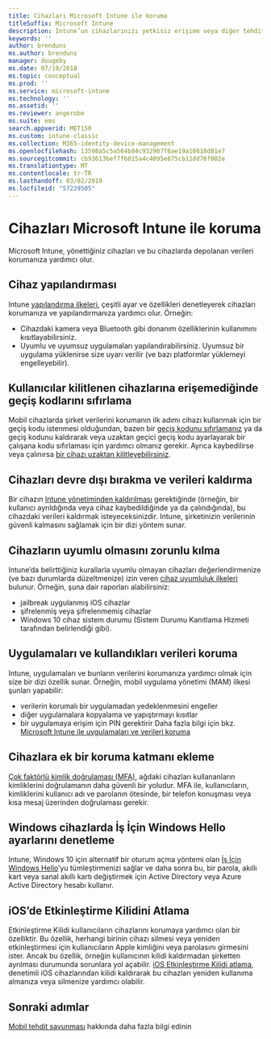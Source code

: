 ```yaml
---
title: Cihazları Microsoft Intune ile koruma
titleSuffix: Microsoft Intune
description: Intune’un cihazlarınızı yetkisiz erişime veya diğer tehditlere karşı korumanıza yardımcı olabileceği yollardan bazılarını öğrenin.
keywords: ''
author: brenduns
ms.author: brenduns
manager: dougeby
ms.date: 07/19/2018
ms.topic: conceptual
ms.prod: ''
ms.service: microsoft-intune
ms.technology: ''
ms.assetid: ''
ms.reviewer: angerobe
ms.suite: ems
search.appverid: MET150
ms.custom: intune-classic
ms.collection: M365-identity-device-management
ms.openlocfilehash: 13598a5c5a564b84c932907f6ae19a10810d81e7
ms.sourcegitcommit: cb93613bef7f6015a4c4095e875cb12dd76f002e
ms.translationtype: MT
ms.contentlocale: tr-TR
ms.lasthandoff: 03/02/2019
ms.locfileid: "57229505"
---
```

# <a name="protect-devices-with-microsoft-intune"></a>Cihazları Microsoft Intune ile koruma

Microsoft Intune, yönettiğiniz cihazları ve bu cihazlarda depolanan verileri korumanıza yardımcı olur.

## <a name="device-configuration"></a>Cihaz yapılandırması
Intune [yapılandırma ilkeleri](device-profiles.md), çeşitli ayar ve özellikleri denetleyerek cihazları korumanıza ve yapılandırmanıza yardımcı olur. Örneğin:
- Cihazdaki kamera veya Bluetooth gibi donanım özelliklerinin kullanımını kısıtlayabilirsiniz.
- Uyumlu ve uyumsuz uygulamaları yapılandırabilirsiniz. Uyumsuz bir uygulama yüklenirse size uyarı verilir (ve bazı platformlar yüklemeyi engelleyebilir).

## <a name="reset-passcodes-when-users-are-locked-out-of-their-devices"></a>Kullanıcılar kilitlenen cihazlarına erişemediğinde geçiş kodlarını sıfırlama
Mobil cihazlarda şirket verilerini korumanın ilk adımı cihazı kullanmak için bir geçiş kodu istenmesi olduğundan, bazen bir [geçiş kodunu sıfırlamanız](device-passcode-reset.md) ya da geçiş kodunu kaldırarak veya uzaktan geçici geçiş kodu ayarlayarak bir çalışana kodu sıfırlaması için yardımcı olmanız gerekir. Ayrıca kaybedilirse veya çalınırsa [bir cihazı uzaktan kilitleyebilirsiniz](device-remote-lock.md).

## <a name="retire-devices-and-remove-data"></a>Cihazları devre dışı bırakma ve verileri kaldırma
Bir cihazın [Intune yönetiminden kaldırılması](devices-wipe.md) gerektiğinde (örneğin, bir kullanıcı ayrıldığında veya cihaz kaybedildiğinde ya da çalındığında), bu cihazdaki verileri kaldırmak isteyeceksinizdir. Intune, şirketinizin verilerinin güvenli kalmasını sağlamak için bir dizi yöntem sunar.

## <a name="require-devices-to-be-compliant"></a>Cihazların uyumlu olmasını zorunlu kılma
Intune’da belirttiğiniz kurallarla uyumlu olmayan cihazları değerlendirmenize (ve bazı durumlarda düzeltmenize) izin veren [cihaz uyumluluk ilkeleri](device-compliance-get-started.md) bulunur. Örneğin, şuna dair raporları alabilirsiniz:
- jailbreak uygulanmış iOS cihazlar
- şifrelenmiş veya şifrelenmemiş cihazlar
- Windows 10 cihaz sistem durumu (Sistem Durumu Kanıtlama Hizmeti tarafından belirlendiği gibi).

## <a name="protect-apps-and-the-data-they-use"></a>Uygulamaları ve kullandıkları verileri koruma
Intune, uygulamaları ve bunların verilerini korumanıza yardımcı olmak için size bir dizi özellik sunar. Örneğin, mobil uygulama yönetimi (MAM) ilkesi şunları yapabilir:
- verilerin korumalı bir uygulamadan yedeklenmesini engeller
- diğer uygulamalara kopyalama ve yapıştırmayı kısıtlar
- bir uygulamaya erişim için PIN gerektirir Daha fazla bilgi için bkz. [Microsoft Intune ile uygulamaları ve verileri koruma](app-protection-policy.md)

## <a name="add-an-additional-layer-of-protection-to-devices"></a>Cihazlara ek bir koruma katmanı ekleme
[Çok faktörlü kimlik doğrulaması (MFA)](multi-factor-authentication.md), ağdaki cihazları kullananların kimliklerini doğrulamanın daha güvenli bir yoludur.  MFA ile, kullanıcıların, kimliklerini kullanıcı adı ve parolanın ötesinde, bir telefon konuşması veya kısa mesaj üzerinden doğrulaması gerekir.

## <a name="control-windows-hello-for-business-settings-on-windows-devices"></a>Windows cihazlarda İş İçin Windows Hello ayarlarını denetleme
Intune, Windows 10 için alternatif bir oturum açma yöntemi olan [İş İçin Windows Hello](windows-hello.md)’yu tümleştirmenizi sağlar ve daha sonra bu, bir parola, akıllı kart veya sanal akıllı kartı değiştirmek için Active Directory veya Azure Active Directory hesabı kullanır.

## <a name="bypass-activation-lock-on-ios-devices"></a>iOS’de Etkinleştirme Kilidini Atlama
Etkinleştirme Kilidi kullanıcıların cihazlarını korumaya yardımcı olan bir özelliktir. Bu özellik, herhangi birinin cihazı silmesi veya yeniden etkinleştirmesi için kullanıcıların Apple kimliğini veya parolasını girmesini ister. Ancak bu özellik, örneğin kullanıcının kilidi kaldırmadan şirketten ayrılması durumunda sorunlara yol açabilir. [iOS Etkinleştirme Kilidi atlama]( device-activation-lock-bypass.md), denetimli iOS cihazlarından kilidi kaldırarak bu cihazları yeniden kullanıma almanıza veya silmenize yardımcı olabilir.

## <a name="next-steps"></a>Sonraki adımlar

[Mobil tehdit savunması](mobile-threat-defense.md) hakkında daha fazla bilgi edinin


